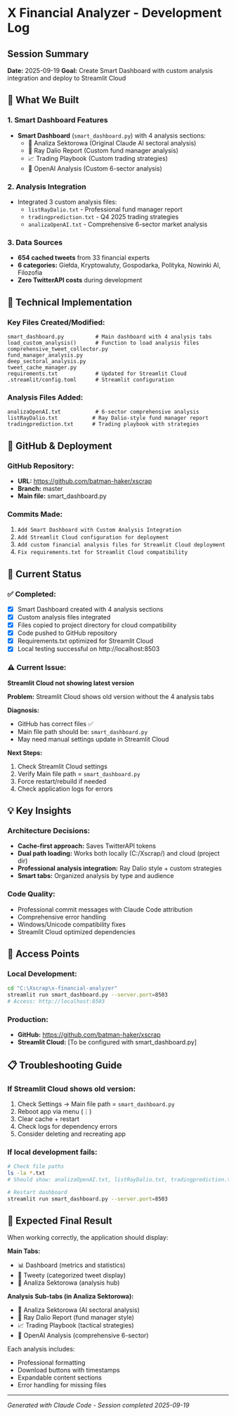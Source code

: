 # X Financial Analyzer - Development Log

## Session Summary
**Date:** 2025-09-19
**Goal:** Create Smart Dashboard with custom analysis integration and deploy to Streamlit Cloud

## 🎯 What We Built

### 1. Smart Dashboard Features
- **Smart Dashboard** (`smart_dashboard.py`) with 4 analysis sections:
  - 🎯 Analiza Sektorowa (Original Claude AI sectoral analysis)
  - 💼 Ray Dalio Report (Custom fund manager analysis)
  - 📈 Trading Playbook (Custom trading strategies)
  - 🧠 OpenAI Analysis (Custom 6-sector analysis)

### 2. Analysis Integration
- Integrated 3 custom analysis files:
  - `listRayDalio.txt` - Professional fund manager report
  - `tradingprediction.txt` - Q4 2025 trading strategies
  - `analizaOpenAI.txt` - Comprehensive 6-sector market analysis

### 3. Data Sources
- **654 cached tweets** from 33 financial experts
- **6 categories:** Giełda, Kryptowaluty, Gospodarka, Polityka, Nowinki AI, Filozofia
- **Zero TwitterAPI costs** during development

## 🔧 Technical Implementation

### Key Files Created/Modified:
```
smart_dashboard.py          # Main dashboard with 4 analysis tabs
load_custom_analysis()      # Function to load analysis files
comprehensive_tweet_collector.py
fund_manager_analysis.py
deep_sectoral_analysis.py
tweet_cache_manager.py
requirements.txt            # Updated for Streamlit Cloud
.streamlit/config.toml      # Streamlit configuration
```

### Analysis Files Added:
```
analizaOpenAI.txt           # 6-sector comprehensive analysis
listRayDalio.txt           # Ray Dalio-style fund manager report
tradingprediction.txt      # Trading playbook with strategies
```

## 🚀 GitHub & Deployment

### GitHub Repository:
- **URL:** https://github.com/batman-haker/xscrap
- **Branch:** master
- **Main file:** smart_dashboard.py

### Commits Made:
1. `Add Smart Dashboard with Custom Analysis Integration`
2. `Add Streamlit Cloud configuration for deployment`
3. `Add custom financial analysis files for Streamlit Cloud deployment`
4. `Fix requirements.txt for Streamlit Cloud compatibility`

## 🔄 Current Status

### ✅ Completed:
- [x] Smart Dashboard created with 4 analysis sections
- [x] Custom analysis files integrated
- [x] Files copied to project directory for cloud compatibility
- [x] Code pushed to GitHub repository
- [x] Requirements.txt optimized for Streamlit Cloud
- [x] Local testing successful on http://localhost:8503

### ⚠️ Current Issue:
**Streamlit Cloud not showing latest version**

**Problem:** Streamlit Cloud shows old version without the 4 analysis tabs

**Diagnosis:**
- GitHub has correct files ✅
- Main file path should be: `smart_dashboard.py`
- May need manual settings update in Streamlit Cloud

**Next Steps:**
1. Check Streamlit Cloud settings
2. Verify Main file path = `smart_dashboard.py`
3. Force restart/rebuild if needed
4. Check application logs for errors

## 💡 Key Insights

### Architecture Decisions:
- **Cache-first approach:** Saves TwitterAPI tokens
- **Dual path loading:** Works both locally (C:/Xscrap/) and cloud (project dir)
- **Professional analysis integration:** Ray Dalio style + custom strategies
- **Smart tabs:** Organized analysis by type and audience

### Code Quality:
- Professional commit messages with Claude Code attribution
- Comprehensive error handling
- Windows/Unicode compatibility fixes
- Streamlit Cloud optimized dependencies

## 🔗 Access Points

### Local Development:
```bash
cd "C:\Xscrap\x-financial-analyzer"
streamlit run smart_dashboard.py --server.port=8503
# Access: http://localhost:8503
```

### Production:
- **GitHub:** https://github.com/batman-haker/xscrap
- **Streamlit Cloud:** [To be configured with smart_dashboard.py]

## 📋 Troubleshooting Guide

### If Streamlit Cloud shows old version:
1. Check Settings → Main file path = `smart_dashboard.py`
2. Reboot app via menu (⋮)
3. Clear cache + restart
4. Check logs for dependency errors
5. Consider deleting and recreating app

### If local development fails:
```bash
# Check file paths
ls -la *.txt
# Should show: analizaOpenAI.txt, listRayDalio.txt, tradingprediction.txt

# Restart dashboard
streamlit run smart_dashboard.py --server.port=8503
```

## 🎯 Expected Final Result

When working correctly, the application should display:

**Main Tabs:**
- 📊 Dashboard (metrics and statistics)
- 📱 Tweety (categorized tweet display)
- 🎯 Analiza Sektorowa (analysis hub)

**Analysis Sub-tabs (in Analiza Sektorowa):**
- 🎯 Analiza Sektorowa (AI sectoral analysis)
- 💼 Ray Dalio Report (fund manager style)
- 📈 Trading Playbook (tactical strategies)
- 🧠 OpenAI Analysis (comprehensive 6-sector)

Each analysis includes:
- Professional formatting
- Download buttons with timestamps
- Expandable content sections
- Error handling for missing files

---
*Generated with Claude Code - Session completed 2025-09-19*